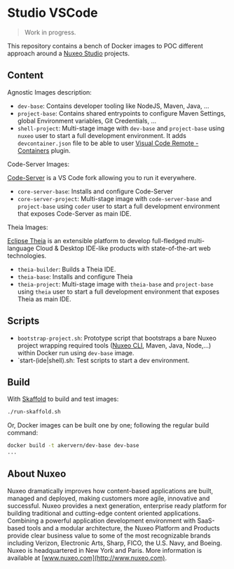 # Studio VSCode

> Work in progress.

This repository contains a bench of Docker images to POC different approach around a [Nuxeo Studio](https://www.nuxeo.com/fr/produits/studio/) projects.

## Content

Agnostic Images description:

- `dev-base`: Contains developer tooling like NodeJS, Maven, Java, ...
- `project-base`: Contains shared entrypoints to configure Maven Settings, global Environment variables, Git Credentials, ...
- `shell-project`: Multi-stage image with `dev-base` and `project-base` using `nuxeo` user to start a full development environment. It adds `devcontainer.json` file to be able to user [Visual Code Remote - Containers](https://code.visualstudio.com/docs/remote/containers) plugin.

Code-Server Images:

[Code-Server](https://github.com/cdr/code-server) is a VS Code fork allowing you to run it everywhere.

- `core-server-base`: Installs and configure Code-Server
- `core-server-project`: Multi-stage image with `code-server-base` and `project-base` using `coder` user to start a full development environment that exposes Code-Server as main IDE.

Theia Images:

[Eclipse Theia](https://github.com/eclipse-theia/theia) is an extensible platform to develop full-fledged multi-language Cloud & Desktop IDE-like products with state-of-the-art web technologies.

- `theia-builder`: Builds a Theia IDE.
- `theia-base`: Installs and configure Theia
- `theia-project`: Multi-stage image with `theia-base` and `project-base` using `theia` user to start a full development environment that exposes Theia as main IDE.

## Scripts

- `bootstrap-project.sh`: Prototype script that bootstraps a bare Nuxeo project wrapping required tools ([Nuxeo CLI](https://doc.nuxeo.com/nxdoc/nuxeo-cli/), Maven, Java, Node,...) within Docker run using `dev-base` image.
- `start-(ide|shell).sh: Test scripts to start a dev environment.

## Build

With [Skaffold](https://skaffold.dev/) to build and test images:

```bash
./run-skaffold.sh
```

Or, Docker images can be built one by one; following the regular build command:

```bash
docker build -t akervern/dev-base dev-base
...
```

## About Nuxeo

Nuxeo dramatically improves how content-based applications are built, managed and deployed, making customers more agile, innovative and successful. Nuxeo provides a next generation, enterprise ready platform for building traditional and cutting-edge content oriented applications. Combining a powerful application development environment with SaaS-based tools and a modular architecture, the Nuxeo Platform and Products provide clear business value to some of the most recognizable brands including Verizon, Electronic Arts, Sharp, FICO, the U.S. Navy, and Boeing. Nuxeo is headquartered in New York and Paris. More information is available at [www.nuxeo.com](http://www.nuxeo.com).
